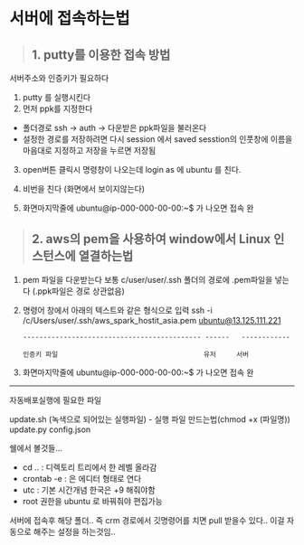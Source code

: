 
# 서버에 접속하는법 

> ## 1. putty를 이용한 접속 방법 

서버주소와 인증키가 필요하다 
1. putty 를 실행시킨다 
2. 먼저 ppk를 지정한다 
  - 폴더경로 ssh -> auth -> 다운받은 ppk파일을 불러온다 
  - 설정한 경로를 저장하려면 다시 session  에서 saved sesstion의 인풋창에 이름을 마음대로 지정하고 저장을 누르면 저장됨 
3. open버튼 클릭시 명령창이 나오는데 login as 에 ubuntu 를 친다. 
4. 비번을 친다 (화면에서 보이지않는다)
 
5. 화면마지막줄에 ubuntu@ip-000-000-00-00:~$ 가 나오면 접속 완


> ## 2. aws의 pem을 사용하여 window에서 Linux 인스턴스에 열결하는법

 1. pem 파일을 다운받는다 
 보통 c/user/user/.ssh 폴더의 경로에 .pem파일을 넣는다 (.ppk파일은 경로 상관없음)
 
 2. 명령어 창에서 아래의 텍스트와 같은 형식으로 입력
 ssh -i /c/Users/user/.ssh/aws_spark_hostit_asia.pem ubuntu@13.125.111.221
 
        -------------------------------------------- ------   ------------
        
        인증키 파일                                    유저     서버
        
 3. 화면마지막줄에 ubuntu@ip-000-000-00-00:~$ 가 나오면 접속 완                                                

-----------------------------------
자동배포실행에 필요한 파일

update.sh (녹색으로 되어있는 실행파일) - 실행 파일 만드는법(chmod +x (파일명))
update.py
config.json 



쉘에서 볼것들... 
+ cd .. : 디렉토리 트리에서 한 레벨 올라감
+ crontab -e : 은 에디터 형태로 연다
+ utc : 기본 시간개념 한국은 +9 해줘야함 
+ root 권한을 ubuntu 로 바꿔줘야 편집가능 
 
 
 
서버에 접속후 
해당 폴더.. 
즉 crm 경로에서 깃명령어를 치면 pull 받을수 있다.. 이걸 자동으로 해주는 설정을 하는것임.. 





